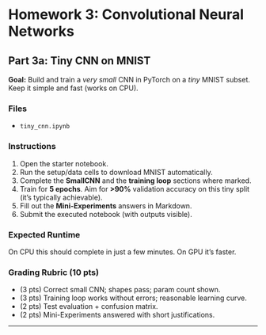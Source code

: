 # Homework 3: Convolutional Neural Networks

## Part 3a: Tiny CNN on MNIST

**Goal:** Build and train a *very small* CNN in PyTorch on a *tiny* MNIST subset. Keep it simple and fast (works on CPU).

### Files
- `tiny_cnn.ipynb`

### Instructions
1. Open the starter notebook.
2. Run the setup/data cells to download MNIST automatically.
3. Complete the **SmallCNN** and the **training loop** sections where marked.
4. Train for **5 epochs**. Aim for **>90%** validation accuracy on this tiny split (it’s typically achievable).
5. Fill out the **Mini-Experiments** answers in Markdown.
6. Submit the executed notebook (with outputs visible).

### Expected Runtime
On CPU this should complete in just a few minutes. On GPU it’s faster.

### Grading Rubric (10 pts)
- (3 pts) Correct small CNN; shapes pass; param count shown.
- (3 pts) Training loop works without errors; reasonable learning curve.
- (2 pts) Test evaluation + confusion matrix.
- (2 pts) Mini-Experiments answered with short justifications.

---

